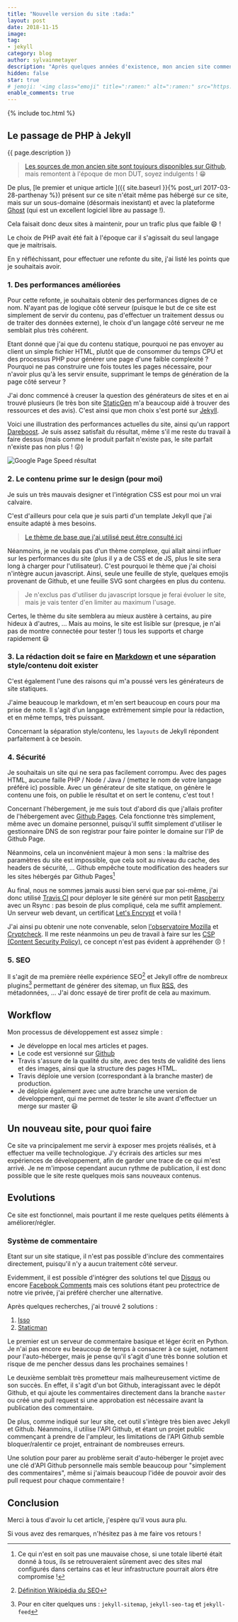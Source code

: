```yaml
---
title: "Nouvelle version du site :tada:"
layout: post
date: 2018-11-15
image: 
tag:
- jekyll
category: blog
author: sylvainmetayer
description: "Après quelques années d'existence, mon ancien site commençait à vieillir."
hidden: false
star: true
# jemoji: '<img class="emoji" title=":ramen:" alt=":ramen:" src="https://assets.github.com/images/icons/emoji/unicode/1f35c.png" height="20" width="20" align="absmiddle">'
enable_comments: true
---
```


{% include toc.html %}

## Le passage de PHP à Jekyll

{{ page.description }}

> [Les sources de mon ancien site sont toujours disponibles sur Github](https://github.com/sylvainmetayer/sylvainmetayer-old), mais remontent à l'époque de mon DUT, soyez indulgents ! :grin:

De plus, [le premier et unique article ]({{ site.baseurl }}{% post_url 2017-03-28-parthenay %}) présent sur ce site n'était même pas hébergé sur ce site, mais sur un sous-domaine (désormais inexistant) et avec la plateforme [Ghost](https://ghost.org/fr/) (qui est un excellent logiciel libre au passage !).

Cela faisait donc deux sites à maintenir, pour un trafic plus que faible :smile: !

Le choix de PHP avait été fait à l'époque car il s'agissait du seul langage que je maitrisais.

En y réfléchissant, pour effectuer une refonte du site, j'ai listé les points que je souhaitais avoir.

### 1. Des performances améliorées

Pour cette refonte, je souhaitais obtenir des performances dignes de ce nom. N'ayant pas de logique côté serveur (puisque le but de ce site est simplement de servir du contenu, pas d'effectuer un traitement dessus ou de traiter des données externe), le choix d'un langage côté serveur ne me semblait plus très cohérent.  

Etant donné que j'ai que du contenu statique, pourquoi ne pas envoyer au client un simple fichier HTML, plutôt que de consommer du temps CPU et des processus PHP pour générer une page d'une faible complexité ? Pourquoi ne pas construire une fois toutes les pages nécessaire, pour n'avoir plus qu'à les servir ensuite, supprimant le temps de génération de la page côté serveur ?

J'ai donc commencé à creuser la question des générateurs de sites et en ai trouvé plusieurs (le très bon site [StaticGen](https://www.staticgen.com/) m'a beaucoup aidé à trouver des ressources et des avis). C'est ainsi que mon choix s'est porté sur [Jekyll](https://jekyllrb.com/).

Voici une illustration des performances actuelles du site, ainsi qu'un rapport [Dareboost](https://www.dareboost.com/fr/report/d_5bec937de967905e05bb64cb). Je suis assez satisfait du résultat, même s'il me reste du travail à faire dessus (mais comme le produit parfait n'existe pas, le site parfait n'existe pas non plus ! :stuck_out_tongue_winking_eye:)

![Google Page Speed résultat](/assets/images/speed-test.png)

### 2. Le contenu prime sur le design (pour moi)

Je suis un très mauvais designer et l'intégration CSS est pour moi un vrai calvaire.

C'est d'ailleurs pour cela que je suis parti d'un template Jekyll que j'ai ensuite adapté à mes besoins.

> [Le thème de base que j'ai utilisé peut être consulté ici](https://github.com/sergiokopplin/indigo)

Néanmoins, je ne voulais pas d'un thème complexe, qui allait ainsi influer sur les performances du site (plus il y a de CSS et de JS, plus le site sera long à charger pour l'utilisateur). C'est pourquoi le thème que j'ai choisi n'intègre aucun javascript. Ainsi, seule une feuille de style, quelques emojis provenant de Github, et une feuille SVG sont chargées en plus du contenu.

> Je n'exclus pas d'utiliser du javascript lorsque je ferai évoluer le site, mais je vais tenter d'en limiter au maximum l'usage.

Certes, le thème du site semblera au mieux austère à certains, au pire hideux à d'autres, ... Mais au moins, le site est lisible sur (presque, je n'ai pas de montre connectée pour tester !) tous les supports et charge rapidement :smiley:

### 3. La rédaction doit se faire en [Markdown](https://fr.wikipedia.org/wiki/Markdown) et une séparation style/contenu doit exister

C'est également l'une des raisons qui m'a poussé vers les générateurs de site statiques.

J'aime beaucoup le markdown, et m'en sert beaucoup en cours pour ma prise de note. Il s'agit d'un langage extrêmement simple pour la rédaction, et en même temps, très puissant.

Concernant la séparation style/contenu, les `layouts` de Jekyll répondent parfaitement à ce besoin.

### 4. Sécurité

Je souhaitais un site qui ne sera pas facilement corrompu. Avec des pages HTML, aucune faille PHP / Node / Java / (mettez le nom de votre langage préféré ic) possible. Avec un générateur de site statique, on génère le contenu une fois, on publie le résultat et on sert le contenu, c'est tout !

Concernant l'hébergement, je me suis tout d'abord dis que j'allais profiter de l'hébergement avec [Github Pages](https://pages.github.com/). Cela fonctionne très simplement, même avec un domaine personnel, puisqu'il suffit simplement d'utiliser le gestionnaire DNS de son registrar pour faire pointer le domaine sur l'IP de Github Page.

Néanmoins, cela un inconvénient majeur à mon sens : la maîtrise des paramètres du site est impossible, que cela soit au niveau du cache, des headers de sécurité, ... Github empêche toute modification des headers sur les sites hébergés par Github Pages[^1]

[^1]: Ce qui n'est en soit pas une mauvaise chose, si une totale liberté était donné à tous, ils se retrouveraient sûrement avec des sites mal configurés dans certains cas et leur infrastructure pourrait alors être compromise !

Au final, nous ne sommes jamais aussi bien servi que par soi-même, j'ai donc utilisé [Travis CI](https://travis-ci.org/) pour déployer le site généré sur mon petit [Raspberry](https://www.raspberrypi.org/) avec un Rsync : pas besoin de plus compliqué, cela me suffit amplement. Un serveur web devant, un certificat [Let's Encrypt](https://letsencrypt.org) et voilà !

J'ai ainsi pu obtenir une note convenable, selon [l'observatoire Mozilla](https://observatory.mozilla.org/analyze/sylvainmetayer.fr) et [Cryptcheck](https://cryptcheck.fr/https/sylvainmetayer.fr). Il me reste néanmoins un peu de travail à faire sur les [CSP (Content Security Policy)](https://developer.mozilla.org/fr/docs/Web/HTTP/CSP), ce concept n'est pas évident à appréhender :persevere: !

### 5. SEO

Il s'agit de ma première réelle expérience SEO[^3] et Jekyll offre de nombreux plugins[^4] permettant de générer des sitemap, un flux [RSS](https://fr.wikipedia.org/wiki/RSS), des métadonnées, ... J'ai donc essayé de tirer profit de cela au maximum.

[^3]: [Définition Wikipédia du SEO](https://fr.wikipedia.org/wiki/Optimisation_pour_les_moteurs_de_recherche)
[^4]: Pour en citer quelques uns : `jekyll-sitemap`, `jekyll-seo-tag` et `jekyll-feed`

## Workflow

Mon processus de développement est assez simple : 

- Je développe en local mes articles et pages.
- Le code est versionné sur [Github](https://github.com/sylvainmetayer/sylvainmetayer)
- Travis s'assure de la qualité du site, avec des tests de validité des liens et des images, ainsi que la structure des pages HTML.
- Travis déploie une version (correspondant à la branche master) de production.
- Je déploie également avec une autre branche une version de développement, qui me permet de tester le site avant d'effectuer un merge sur master :smiley:

## Un nouveau site, pour quoi faire

Ce site va principalement me servir à exposer mes projets réalisés, et à effectuer ma veille technologique. J'y écrirais des articles sur mes expériences de développement, afin de garder une trace de ce qui m'est arrivé. Je ne m'impose cependant aucun rythme de publication, il est donc possible que le site reste quelques mois sans nouveaux contenus.

## Evolutions

Ce site est fonctionnel, mais pourtant il me reste quelques petits éléments à améliorer/régler.

### Système de commentaire

Etant sur un site statique, il n'est pas possible d'inclure des commentaires directement, puisqu'il n'y a aucun traitement côté serveur.

Evidemment, il est possible d'intégrer des solutions tel que [Disqus](https://disqus.com/) ou encore [Facebook Comments](https://developers.facebook.com/docs/plugins/comments/) mais ces solutions étant peu protectrice de notre vie privée, j'ai préféré chercher une alternative.

Après quelques recherches, j'ai trouvé 2 solutions :

1. [Isso](https://posativ.org/isso/)
2. [Staticman](https://staticman.net/)

Le premier est un serveur de commentaire basique et léger écrit en Python. Je n'ai pas encore eu beaucoup de temps à consacrer à ce sujet, notament pour l'auto-héberger, mais je pense qu'il s'agit d'une très bonne solution et risque de me pencher dessus dans les prochaines semaines !

Le deuxième semblait très prometteur mais malheureusement victime de son succès. En effet, il s'agit d'un bot Github, interagissant avec le dépôt Github, et qui ajoute les commentaires directement dans la branche `master` ou créé une pull request si une approbation est nécessaire avant la publication des commentaire.

De plus, comme indiqué sur leur site, cet outil s'intègre très bien avec Jekyll et Github. Néanmoins, il utilise l'API Github, et étant un projet public commençant à prendre de l'ampleur, les limitations de l'API Github semble bloquer/ralentir ce projet, entrainant de nombreuses erreurs.

Une solution pour parer au problème serait d'auto-héberger le projet avec une clé d'API Github personnelle mais semble beaucoup pour "simplement des commentaires", même si j'aimais beaucoup l'idée de pouvoir avoir des pull request pour chaque commentaire !

## Conclusion

Merci à tous d'avoir lu cet article, j'espère qu'il vous aura plu.

Si vous avez des remarques, n'hésitez pas à me faire vos retours !
